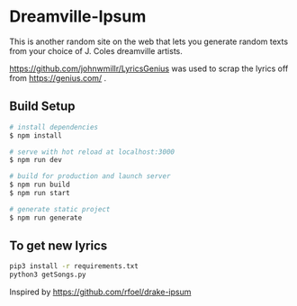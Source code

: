 # Dreamville-Ipsum
This is another random site on the web that lets you generate random texts from your choice of J. Coles dreamville artists.

https://github.com/johnwmillr/LyricsGenius was used to scrap the lyrics off from https://genius.com/ .

## Build Setup

```bash
# install dependencies
$ npm install

# serve with hot reload at localhost:3000
$ npm run dev

# build for production and launch server
$ npm run build
$ npm run start

# generate static project
$ npm run generate
```

## To get new lyrics
```bash
pip3 install -r requirements.txt 
python3 getSongs.py
```
Inspired by https://github.com/rfoel/drake-ipsum
